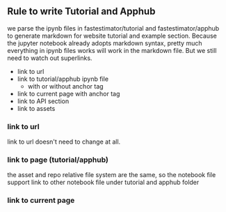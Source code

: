 ## Rule to write Tutorial and Apphub
we parse the ipynb files in fastestimator/tutorial and fastestimator/apphub to generate markdown for website tutorial
and example section. Because the jupyter notebook already adopts markdown syntax, pretty much everything in ipynb files
works will work in the markdown file. But we still need to watch out superlinks.

* link to url
* link to tutorial/apphub ipynb file
    - with or without anchor tag
* link to current page with anchor tag
* link to API section
* link to assets

### link to url
link to url doesn't need to change at all.

### link to page (tutorial/apphub)
the asset and repo relative file system are the same, so the notebook file support link to other notebook file under
tutorial and apphub folder

### link to current page



